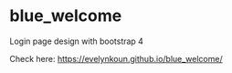 # blue_welcome
Login page design with bootstrap 4

Check here: https://evelynkoun.github.io/blue_welcome/
